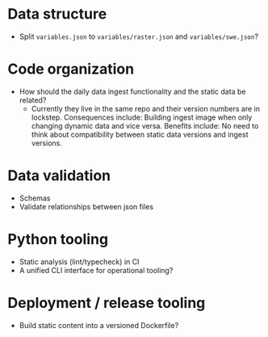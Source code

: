 # Data structure

* Split `variables.json` to `variables/raster.json` and `variables/swe.json`?

# Code organization

* How should the daily data ingest functionality and the static data be related?
  * Currently they live in the same repo and their version numbers are in lockstep.
    Consequences include: Building ingest image when only changing dynamic data and
    vice versa. Benefits include: No need to think about compatibility between static
    data versions and ingest versions.


# Data validation

* Schemas
* Validate relationships between json files


# Python tooling

* Static analysis (lint/typecheck) in CI
* A unified CLI interface for operational tooling?


# Deployment / release tooling

* Build static content into a versioned Dockerfile?

